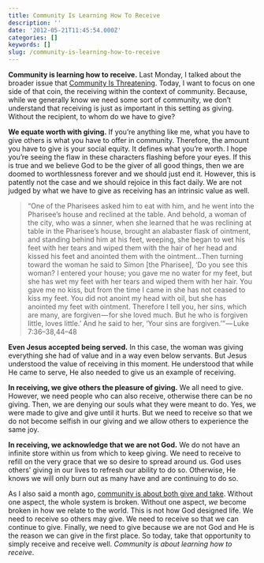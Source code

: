 ```yaml
---
title: Community Is Learning How To Receive
description: ''
date: '2012-05-21T11:45:54.000Z'
categories: []
keywords: []
slug: /community-is-learning-how-to-receive
---
```


**Community is learning how to receive.** Last Monday, I talked about the broader issue that [Community Is Threatening](http://104.193.143.57/~waywar13/ce/2012/05/14/community-is-threatening/ "Community Is Threatening"). Today, I want to focus on one side of that coin, the receiving within the context of community. Because, while we generally know we need some sort of community, we don’t understand that receiving is just as important in this setting as giving. Without the recipient, to whom do we have to give?

**We equate worth with giving.** If you’re anything like me, what you have to give others is what you have to offer in community. Therefore, the amount you have to give is your social equity. It defines what you’re worth. I hope you’re seeing the flaw in these characters flashing before your eyes. If this is true and we believe God to be the giver of all good things, then we are doomed to worthlessness forever and we should just end it. However, this is patently not the case and we should rejoice in this fact daily. We are not judged by what we have to give as receiving has an intrinsic value as well.

> “One of the Pharisees asked him to eat with him, and he went into the Pharisee’s house and reclined at the table. And behold, a woman of the city, who was a sinner, when she learned that he was reclining at table in the Pharisee’s house, brought an alabaster flask of ointment, and standing behind him at his feet, weeping, she began to wet his feet with her tears and wiped them with the hair of her head and kissed his feet and anointed them with the ointment…Then turning toward the woman he said to Simon \[the Pharisee\], ‘Do you see this woman? I entered your house; you gave me no water for my feet, but she has wet my feet with her tears and wiped them with her hair. You gave me no kiss, but from the time I came in she has not ceased to kiss my feet. You did not anoint my head with oil, but she has anointed my feet with ointment. Therefore I tell you, her sins, which are many, are forgiven — for she loved much. But he who is forgiven little, loves little.’ And he said to her, ‘Your sins are forgiven.’” — Luke 7:36–38,44–48

**Even Jesus accepted being served.** In this case, the woman was giving everything she had of value and in a way even below servants. But Jesus understood the value of receiving in this moment. He understood that while He came to serve, He also needed to give us an example of receiving.

**In receiving, we give others the pleasure of giving.** We all need to give. However, we need people who can also receive, otherwise there can be no giving. Then, we are denying our souls what they were meant to do. Yes, we were made to give and give until it hurts. But we need to receive so that we do not become selfish in our giving and we allow others to experience the same joy.

**In receiving, we acknowledge that we are not God.** We do not have an infinite store within us from which to keep giving. We need to receive to refill on the very grace that we so desire to spread around us. God uses others’ giving in our lives to refresh our ability to do so. Otherwise, He knows we will only burn out as many have and are continuing to do so.

As I also said a month ago, [community is about both give and take](http://104.193.143.57/~waywar13/ce/2012/04/16/why-community/ "Why Community?"). Without one aspect, the whole system is broken. Without one aspect, _we_ become broken in how we relate to the world. This is not how God designed life. We need to receive so others may give. We need to receive so that we can continue to give. Finally, we need to give because we are not God and He is the reason we can give in the first place. So today, take that opportunity to simply receive and receive well. _Community is about learning how to receive_.
